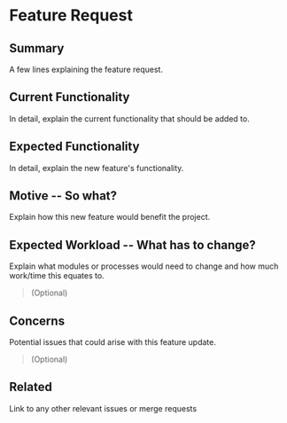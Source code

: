 # Feature Request

## Summary

A few lines explaining the feature request.

## Current Functionality

In detail, explain the current functionality that should be added to.

## Expected Functionality

In detail, explain the new feature's functionality.

## Motive -- So what?

Explain how this new feature would benefit the project.

## Expected Workload -- What has to change?

Explain what modules or processes would need to change and how much work/time this equates to.

> (Optional)

## Concerns

Potential issues that could arise with this feature update.

> (Optional)

## Related

Link to any other relevant issues or merge requests

